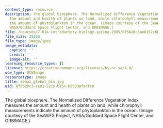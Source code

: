 ```yaml
---
content_type: resource
description: The global biosphere. The Normalized Difference Vegetation Index measures
  the amount and health of plants on land, while chlorophyll measurements indicate
  the amount of phytoplankton in the ocean. (Image courtesy of the SeaWiFS Project,
  NASA/Goddard Space Flight Center, and ORBIMAGE.)
file: /courses/7-014-introductory-biology-spring-2005/8f5b20c3ae8152c6b25cb5683afadfc0_seawi_global_bio.jpg
file_size: 38268
file_type: image/jpeg
image_metadata:
  caption: ''
  credit: ''
  image-alt: ''
learning_resource_types: []
license: https://creativecommons.org/licenses/by-nc-sa/4.0/
ocw_type: OCWImage
resourcetype: Image
title: seawi_global_bio.jpg
uid: 8f5b20c3-ae81-52c6-b25c-b5683afadfc0
---
```

The global biosphere. The Normalized Difference Vegetation Index measures the amount and health of plants on land, while chlorophyll measurements indicate the amount of phytoplankton in the ocean. (Image courtesy of the SeaWiFS Project, NASA/Goddard Space Flight Center, and ORBIMAGE.)